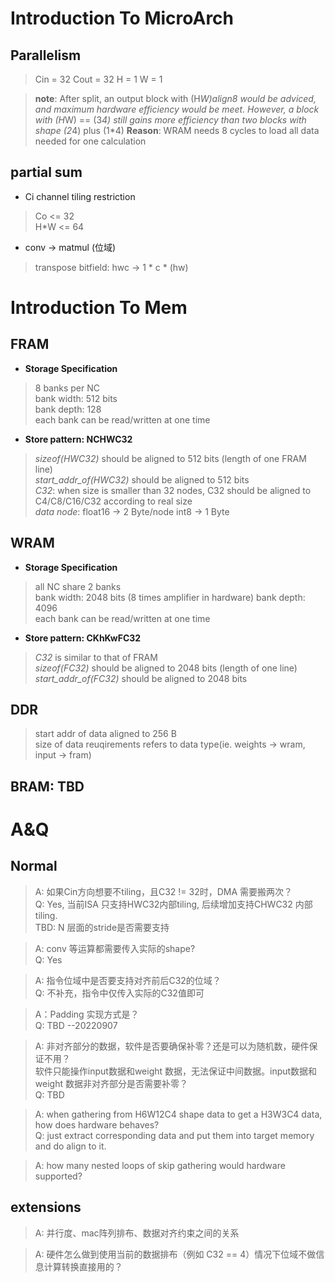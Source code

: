# Introduction To MicroArch

## Parallelism
> Cin = 32
> Cout = 32
> H = 1
> W = 1

> **note**: After split, an output block with (H*W)align8 would be adviced, and maximum hardware efficiency would be meet. However, a block with (H*W) == (3*4) still gains more efficiency than two blocks with shape (2*4) plus (1*4)
> **Reason**: WRAM needs 8 cycles to load all data needed for one calculation

## partial sum
- Ci channel tiling restriction
> Co <= 32  
> H*W <= 64

- conv -> matmul (位域)
> transpose bitfield: hwc -> 1 * c * (hw)


# Introduction To Mem
## FRAM
- **Storage Specification**
> 8 banks per NC  
> bank width: 512 bits  
> bank depth: 128  
> each bank can be read/written at one time  

- **Store pattern: NCHWC32**
> *sizeof(HWC32)* should be aligned to 512 bits (length of one FRAM line)  
> *start_addr_of(HWC32)* should be aligned to 512 bits  
> *C32*: when size is smaller than 32 nodes, C32 should be aligned to C4/C8/C16/C32 according to real size  
> *data node*: float16 -> 2 Byte/node  int8 -> 1 Byte  

## WRAM
- **Storage Specification**
> all NC share 2 banks  
> bank width: 2048 bits  (8 times amplifier in hardware)
> bank depth: 4096  
> each bank can be read/written at one time  

- **Store pattern: CKhKwFC32**
> *C32* is similar to that of FRAM  
> *sizeof(FC32)* should be aligned to 2048 bits (length of one line)  
> *start_addr_of(FC32)* should be aligned to 2048 bits  

## DDR
> start addr of data aligned to 256 B  
> size of data reuqirements	refers to data type(ie. weights -> wram, input -> fram)  

## BRAM: TBD

# A&Q
## Normal	
> A: 如果Cin方向想要不tiling，且C32 != 32时，DMA 需要搬两次？  
> Q: Yes, 当前ISA 只支持HWC32内部tiling, 后续增加支持CHWC32 内部tiling.  
> TBD: N 层面的stride是否需要支持  

> A: conv 等运算都需要传入实际的shape?  
> Q: Yes  

> A: 指令位域中是否要支持对齐前后C32的位域？  
> Q: 不补充，指令中仅传入实际的C32值即可   

> A：Padding 实现方式是？  
> Q: TBD --20220907   

> A: 非对齐部分的数据，软件是否要确保补零？还是可以为随机数，硬件保证不用？  
> 软件只能操作input数据和weight 数据，无法保证中间数据。input数据和weight 数据非对齐部分是否需要补零？  
> Q: TBD  

> A: when gathering from H6W12C4 shape data to get a H3W3C4 data, how does hardware behaves?  
> Q: just extract corresponding data and put them into target memory and do align to it.  

> A: how many nested loops of skip gathering would hardware supported?  

## extensions
> A: 并行度、mac阵列排布、数据对齐约束之间的关系  

> A: 硬件怎么做到使用当前的数据排布（例如 C32 == 4）情况下位域不做信息计算转换直接用的？  


